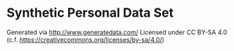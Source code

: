 # Synthetic Personal Data Set
Generated via http://www.generatedata.com/
Licensed under CC BY-SA 4.0 (c.f. https://creativecommons.org/licenses/by-sa/4.0/)